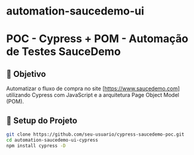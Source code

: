 # automation-saucedemo-ui

# POC - Cypress + POM - Automação de Testes SauceDemo

## 🎯 Objetivo
Automatizar o fluxo de compra no site [https://www.saucedemo.com] utilizando Cypress com JavaScript e a arquitetura Page Object Model (POM).

## 🚀 Setup do Projeto

```bash
git clone https://github.com/seu-usuario/cypress-saucedemo-poc.git
cd automation-saucedemo-ui-cypress
npm install cypress -D